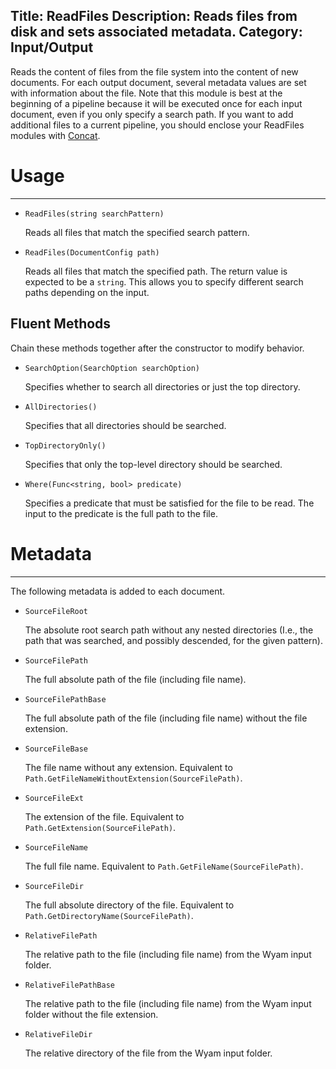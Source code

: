 Title: ReadFiles
Description: Reads files from disk and sets associated metadata.
Category: Input/Output
---
Reads the content of files from the file system into the content of new documents. For each output document, several metadata values are set with information about the file. Note that this module is best at the beginning of a pipeline because it will be executed once for each input document, even if you only specify a search path. If you want to add additional files to a current pipeline, you should enclose your ReadFiles modules with [Concat](/modules/concat).

# Usage
---

  - `ReadFiles(string searchPattern)`

    Reads all files that match the specified search pattern.
    
  - `ReadFiles(DocumentConfig path)`
  
    Reads all files that match the specified path. The return value is expected to be a `string`. This allows you to specify different search paths depending on the input.
  
## Fluent Methods

Chain these methods together after the constructor to modify behavior.

  - `SearchOption(SearchOption searchOption)`
  
    Specifies whether to search all directories or just the top directory.

  - `AllDirectories()`
  
    Specifies that all directories should be searched.
  
  - `TopDirectoryOnly()`
  
    Specifies that only the top-level directory should be searched.
  
  - `Where(Func<string, bool> predicate)`
  
    Specifies a predicate that must be satisfied for the file to be read. The input to the predicate is the full path to the file.
       
# Metadata
---

The following metadata is added to each document.

  - `SourceFileRoot`
  
    The absolute root search path without any nested directories (I.e., the path that was searched, and possibly descended, for the given pattern).

  - `SourceFilePath`
  
    The full absolute path of the file (including file name).

  - `SourceFilePathBase`
  
    The full absolute path of the file (including file name) without the file extension.
  
  - `SourceFileBase`

    The file name without any extension. Equivalent to `Path.GetFileNameWithoutExtension(SourceFilePath)`.

  - `SourceFileExt`

    The extension of the file. Equivalent to `Path.GetExtension(SourceFilePath)`.

  - `SourceFileName`

    The full file name. Equivalent to `Path.GetFileName(SourceFilePath)`.

  - `SourceFileDir`

    The full absolute directory of the file. Equivalent to `Path.GetDirectoryName(SourceFilePath)`.
  
  - `RelativeFilePath`
  
    The relative path to the file (including file name) from the Wyam input folder.
  
  - `RelativeFilePathBase`
  
    The relative path to the file (including file name) from the Wyam input folder without the file extension.
    
  - `RelativeFileDir`
  
    The relative directory of the file from the Wyam input folder.
